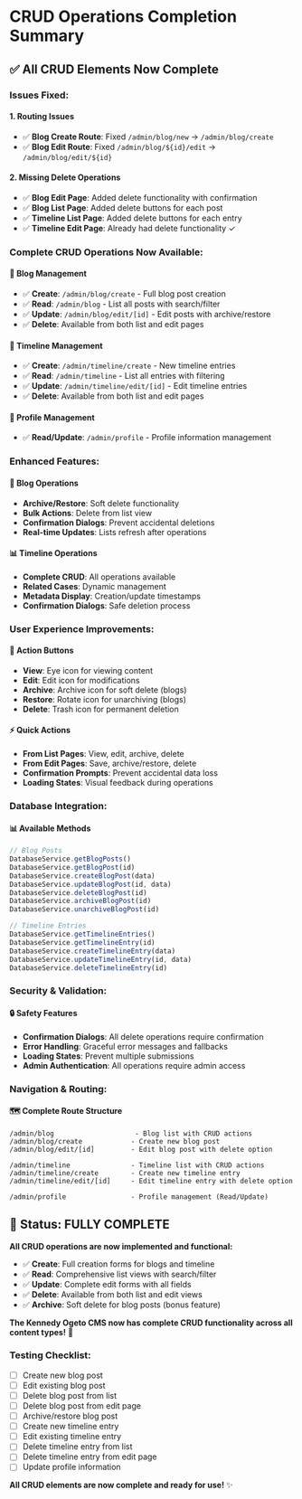 # CRUD Operations Completion Summary

## ✅ **All CRUD Elements Now Complete**

### **Issues Fixed:**

#### **1. Routing Issues**
- ✅ **Blog Create Route**: Fixed `/admin/blog/new` → `/admin/blog/create`
- ✅ **Blog Edit Route**: Fixed `/admin/blog/${id}/edit` → `/admin/blog/edit/${id}`

#### **2. Missing Delete Operations**
- ✅ **Blog Edit Page**: Added delete functionality with confirmation
- ✅ **Blog List Page**: Added delete buttons for each post
- ✅ **Timeline List Page**: Added delete buttons for each entry
- ✅ **Timeline Edit Page**: Already had delete functionality ✓

### **Complete CRUD Operations Now Available:**

#### **📝 Blog Management**
- ✅ **Create**: `/admin/blog/create` - Full blog post creation
- ✅ **Read**: `/admin/blog` - List all posts with search/filter
- ✅ **Update**: `/admin/blog/edit/[id]` - Edit posts with archive/restore
- ✅ **Delete**: Available from both list and edit pages

#### **📅 Timeline Management**
- ✅ **Create**: `/admin/timeline/create` - New timeline entries
- ✅ **Read**: `/admin/timeline` - List all entries with filtering
- ✅ **Update**: `/admin/timeline/edit/[id]` - Edit timeline entries
- ✅ **Delete**: Available from both list and edit pages

#### **👤 Profile Management**
- ✅ **Read/Update**: `/admin/profile` - Profile information management

### **Enhanced Features:**

#### **🔄 Blog Operations**
- **Archive/Restore**: Soft delete functionality
- **Bulk Actions**: Delete from list view
- **Confirmation Dialogs**: Prevent accidental deletions
- **Real-time Updates**: Lists refresh after operations

#### **📊 Timeline Operations**
- **Complete CRUD**: All operations available
- **Related Cases**: Dynamic management
- **Metadata Display**: Creation/update timestamps
- **Confirmation Dialogs**: Safe deletion process

### **User Experience Improvements:**

#### **🎯 Action Buttons**
- **View**: Eye icon for viewing content
- **Edit**: Edit icon for modifications
- **Archive**: Archive icon for soft delete (blogs)
- **Restore**: Rotate icon for unarchiving (blogs)
- **Delete**: Trash icon for permanent deletion

#### **⚡ Quick Actions**
- **From List Pages**: View, edit, archive, delete
- **From Edit Pages**: Save, archive/restore, delete
- **Confirmation Prompts**: Prevent accidental data loss
- **Loading States**: Visual feedback during operations

### **Database Integration:**

#### **📊 Available Methods**
```javascript
// Blog Posts
DatabaseService.getBlogPosts()
DatabaseService.getBlogPost(id)
DatabaseService.createBlogPost(data)
DatabaseService.updateBlogPost(id, data)
DatabaseService.deleteBlogPost(id)
DatabaseService.archiveBlogPost(id)
DatabaseService.unarchiveBlogPost(id)

// Timeline Entries
DatabaseService.getTimelineEntries()
DatabaseService.getTimelineEntry(id)
DatabaseService.createTimelineEntry(data)
DatabaseService.updateTimelineEntry(id, data)
DatabaseService.deleteTimelineEntry(id)
```

### **Security & Validation:**

#### **🔒 Safety Features**
- **Confirmation Dialogs**: All delete operations require confirmation
- **Error Handling**: Graceful error messages and fallbacks
- **Loading States**: Prevent multiple submissions
- **Admin Authentication**: All operations require admin access

### **Navigation & Routing:**

#### **🗺️ Complete Route Structure**
```
/admin/blog                    - Blog list with CRUD actions
/admin/blog/create            - Create new blog post
/admin/blog/edit/[id]         - Edit blog post with delete option

/admin/timeline               - Timeline list with CRUD actions  
/admin/timeline/create        - Create new timeline entry
/admin/timeline/edit/[id]     - Edit timeline entry with delete option

/admin/profile                - Profile management (Read/Update)
```

## 🎉 **Status: FULLY COMPLETE**

**All CRUD operations are now implemented and functional:**

- ✅ **Create**: Full creation forms for blogs and timeline
- ✅ **Read**: Comprehensive list views with search/filter
- ✅ **Update**: Complete edit forms with all fields
- ✅ **Delete**: Available from both list and edit views
- ✅ **Archive**: Soft delete for blog posts (bonus feature)

**The Kennedy Ogeto CMS now has complete CRUD functionality across all content types!** 🚀

### **Testing Checklist:**
- [ ] Create new blog post
- [ ] Edit existing blog post  
- [ ] Delete blog post from list
- [ ] Delete blog post from edit page
- [ ] Archive/restore blog post
- [ ] Create new timeline entry
- [ ] Edit existing timeline entry
- [ ] Delete timeline entry from list
- [ ] Delete timeline entry from edit page
- [ ] Update profile information

**All CRUD elements are now complete and ready for use!** ✨
